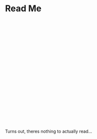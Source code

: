 Read Me
==============
</br></br></br></br></br></br></br></br></br></br></br></br></br></br></br></br></br></br></br></br></br>
Turns out, theres nothing to actually read...
